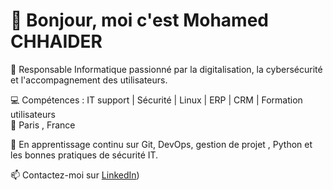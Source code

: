 
# 👋 Bonjour, moi c'est Mohamed CHHAIDER

🎯 Responsable Informatique passionné par la digitalisation, la cybersécurité et l'accompagnement des utilisateurs.

💻 Compétences : IT support | Sécurité | Linux | ERP | CRM | Formation utilisateurs  
📍 Paris , France

🚀 En apprentissage continu sur Git, DevOps, gestion de projet , Python et les bonnes pratiques de sécurité IT.

📫 Contactez-moi sur [LinkedIn](https://www.linkedin.com/in/medchhaider/))
